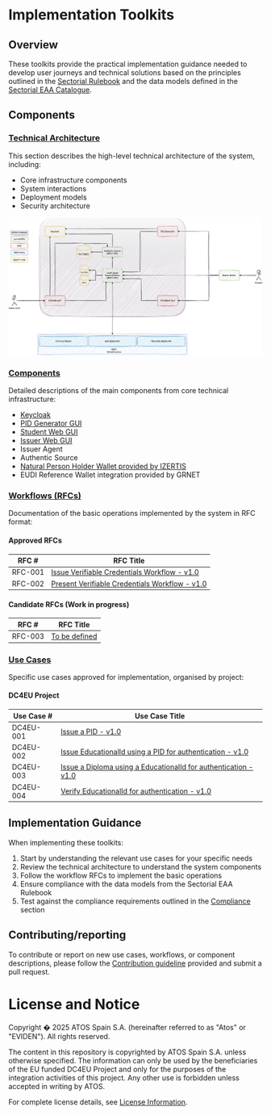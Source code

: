 # Implementation Toolkits

## Overview

These toolkits provide the practical implementation guidance needed to develop user journeys and technical solutions based on the principles outlined in the [Sectorial Rulebook](../../sectorial-rulebook/README.md) and the data models defined in the [Sectorial EAA Catalogue](../../sectorial-eaa-catalogue/README.md).

## Components

### [Technical Architecture](./technical-architecture/)

This section describes the high-level technical architecture of the system, including:

- Core infrastructure components
- System interactions
- Deployment models
- Security architecture

![Architecture Overview](./technical-architecture/images/DC4EU-architecture-general.png)

### [Components](./components/)

Detailed descriptions of the main components from core technical infrastructure:

- [Keycloak](./components/README.md)
- [PID Generator GUI](./components/pid-generator/README.md)
- [Student Web GUI](./components/verifier-gui/README.md)
- [Issuer Web GUI](./components/issuer-gui/README.md)
- Issuer Agent
- Authentic Source
- [Natural Person Holder Wallet provided by IZERTIS](./wallet/README.md)
- EUDI Reference Wallet integration provided by GRNET 

### [Workflows (RFCs)](./workflows/)

Documentation of the basic operations implemented by the system in RFC format:

#### Approved RFCs

| **RFC #** | **RFC Title**                                                                                         |
|-----------|-------------------------------------------------------------------------------------------------------|
| RFC-001   | [Issue Verifiable Credentials Workflow - v1.0](./workflows/rfc001-issue-verifiable-credential.md)     |
| RFC-002   | [Present Verifiable Credentials Workflow - v1.0](./workflows/rfc002-present-verifiable-credential.md) |

#### Candidate RFCs (Work in progress)

| **RFC #** | **RFC Title**                                        |
|-----------|------------------------------------------------------|
| RFC-003   | [To be defined](./workflows/rfc003-to-be-defined.md) |

### [Use Cases](./use-cases/)

Specific use cases approved for implementation, organised by project:

#### DC4EU Project

| **Use Case #** | **Use Case Title**                                                                                              |
|----------------|-----------------------------------------------------------------------------------------------------------------|
| DC4EU-001      | [Issue a PID - v1.0](./use-cases/dc4eu/dc4eu-001-issue-pid.md)                                                  |
| DC4EU-002      | [Issue EducationalId using a PID for authentication - v1.0](./use-cases/dc4eu/dc4eu-002-issue-eudcationalId.md) |
| DC4EU-003      | [Issue a Diploma using a EducationalId for authentication - v1.0](./use-cases/dc4eu/dc4eu-003-issue-diploma.md) |
| DC4EU-004      | [Verify EducationalId for authentication - v1.0](./use-cases/dc4eu/dc4eu-004-verify-diploma.md)                 |


## Implementation Guidance

When implementing these toolkits:

1. Start by understanding the relevant use cases for your specific needs
2. Review the technical architecture to understand the system components
3. Follow the workflow RFCs to implement the basic operations
4. Ensure compliance with the data models from the Sectorial EAA Rulebook
5. Test against the compliance requirements outlined in the [Compliance](../compliance/) section

## Contributing/reporting

To contribute or report on new use cases, workflows, or component descriptions, please follow the [Contribution guideline](./contributing-guide.md) provided and submit a pull request.


# License and Notice

Copyright � 2025 ATOS Spain S.A. (hereinafter referred to as "Atos" or "EVIDEN"). All rights reserved.

The content in this repository is copyrighted by ATOS Spain S.A. unless otherwise specified. The information can only be used by the beneficiaries of the EU funded DC4EU Project and only for the purposes of the integration activities of this project. Any other use is forbidden unless accepted in writing by ATOS.

For complete license details, see [License Information](./docs/license.md).
